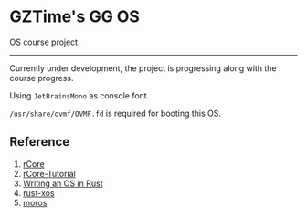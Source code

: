 # GZTime's GG OS

OS course project.

---

Currently under development, the project is progressing along with the course progress.

Using `JetBrainsMono` as console font.

`/usr/share/ovmf/OVMF.fd` is required for booting this OS.

## Reference

1. [rCore](https://github.com/rcore-os/rCore)
2. [rCore-Tutorial](https://rcore-os.github.io/rCore-Tutorial-Book-v3/index.html)
3. [Writing an OS in Rust](https://os.phil-opp.com/)
4. [rust-xos](https://github.com/xfoxfu/rust-xos)
5. [moros](https://github.com/vinc/moros)
